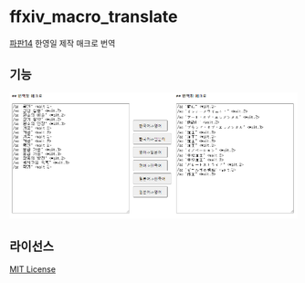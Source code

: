 # ffxiv_macro_translate
[파판14](https://www.ff14.co.kr) 한영일 제작 매크로 번역

## 기능
![overlay](macrotrans.png)

## 라이선스
[MIT License](LICENSE)
